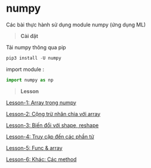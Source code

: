 # numpy

Các bài thực hành sử dụng module numpy (ứng dụng ML)

> **Cài đặt**  

Tải numpy thông qua pip

```python
pip3 install -U numpy
```

import module :

```python
import numpy as np
```

> **Lesson**  

[Lesson-1: Array trong numpy](./lesson.ipynb)

[Lesson-2: Cộng trừ nhân chia với array](./lesson.ipynb)

[Lesson-3: Biến đổi với shape, reshape](./lesson.ipynb)

[Lesson-4: Truy cập đến các phần tử](./lesson.ipynb)

[Lesson-5: Func & array](./lesson.ipynb)

[Lesson-6: Khác: Các method](./lesson.ipynb)
